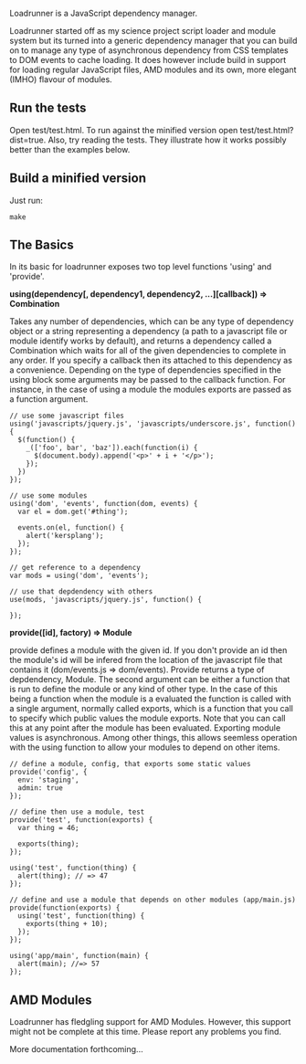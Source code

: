 Loadrunner is a JavaScript dependency manager.

Loadrunner started off as my science project script loader and module system but its turned into a generic dependency manager that you can build on to manage any type of asynchronous dependency from CSS templates to DOM events to cache loading.  It does however include build in support for loading regular JavaScript files, AMD modules and its own, more elegant (IMHO) flavour of modules.

Run the tests
-------------

Open test/test.html.  To run against the minified version open test/test.html?dist=true. Also, try reading the tests.  They illustrate how it works possibly better than the examples below.

Build a minified version
------------------------

Just run:

    make


The Basics
----------

In its basic for loadrunner exposes two top level functions 'using' and 'provide'.

__using(dependency[, dependency1, dependency2, ...][callback]) => Combination__

Takes any number of dependencies, which can be any type of dependency object or a string representing a dependency (a path to a javascript file or module identify works by default), and returns a dependency called a Combination which waits for all of the given dependencies to complete in any order.  If you specify a callback then its attached to this dependency as a convenience.  Depending on the type of dependencies specified in the using block some arguments may be passed to the callback function.  For instance, in the case of using a module the modules exports are passed as a function argument.

    // use some javascript files
    using('javascripts/jquery.js', 'javascripts/underscore.js', function() {
      $(function() {
        _(['foo', bar', 'baz']).each(function(i) {
          $(document.body).append('<p>' + i + '</p>');
        });
      })
    });

    // use some modules
    using('dom', 'events', function(dom, events) {
      var el = dom.get('#thing');

      events.on(el, function() {
        alert('kersplang');
      });
    });

    // get reference to a dependency
    var mods = using('dom', 'events');

    // use that depdendency with others
    use(mods, 'javascripts/jquery.js', function() {

    });

__provide([id], factory) => Module__

provide defines a module with the given id.  If you don't provide an id then the module's id will be infered from the location of the javascript file that contains it (dom/events.js => dom/events).  Provide returns a type of depdendency, Module.  The second argument can be either a function that is run to define the module or any kind of other type.  In the case of this being a function when the module is a evaluated the function is called with a single argument, normally called exports, which is a function that you call to specify which public values the module exports.  Note that you can call this at any point after the module has been evaluated.  Exporting module values is asynchronous.  Among other things, this allows seemless operation with the using function to allow your modules to depend on other items.

    // define a module, config, that exports some static values
    provide('config', {
      env: 'staging',
      admin: true
    });

    // define then use a module, test
    provide('test', function(exports) {
      var thing = 46;

      exports(thing);
    });

    using('test', function(thing) {
      alert(thing); // => 47
    });

    // define and use a module that depends on other modules (app/main.js)
    provide(function(exports) {
      using('test', function(thing) {
        exports(thing + 10);
      });
    });

    using('app/main', function(main) {
      alert(main); //=> 57
    });

AMD Modules
-----------

Loadrunner has fledgling support for AMD Modules.  However, this support might not be complete at this time.  Please report any problems you find.


More documentation forthcoming...

